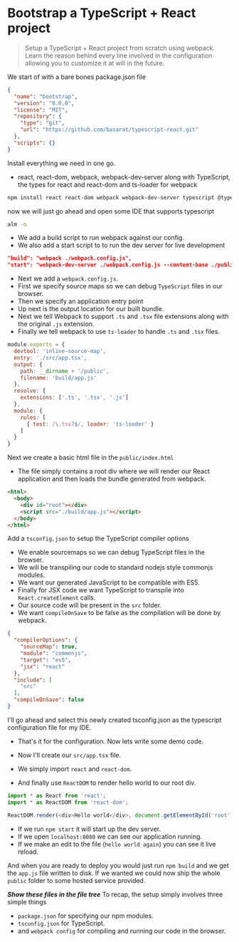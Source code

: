 # Bootstrap a TypeScript + React  project
> Setup a TypeScript + React project from scratch using webpack. Learn the reason behind every line involved in the configuration allowing you to customize it at will in the future.

We start of with a bare bones package.json file
```json
{
  "name": "bootstrap",
  "version": "0.0.0",
  "license": "MIT",
  "repository": {
    "type": "git",
    "url": "https://github.com/basarat/typescript-react.git"
  },
  "scripts": {}
}
```

Install everything we need in one go.
* react, react-dom, webpack, webpack-dev-server along with TypeScript, the types for react and react-dom and ts-loader for webpack
```bash
npm install react react-dom webpack webpack-dev-server typescript @types/react @types/react-dom ts-loader
```

now we will just go ahead and open some IDE that supports typescript

```bash
alm -o
```

* We add a build script to run webpack against our config.
* We also add a start script to to run the dev server for live development

```json
"build": "webpack ./webpack.config.js",
"start": "webpack-dev-server ./webpack.config.js --content-base ./public"
```

* Next we add a `webpack.config.js`.
* First we specify source maps so we can debug `TypeScript` files in our browser.
* Then we specify an application entry point
* Up next is the output location for our built bundle.
* Next we tell Webpack to support `.ts` and `.tsx` file extensions along with the original `.js` extension.
* Finally we tell webpack to use `ts-loader` to handle `.ts` and `.tsx` files.

```js
module.exports = {
  devtool: 'inline-source-map',
  entry: './src/app.tsx',
  output: {
    path: __dirname + '/public',
    filename: 'build/app.js'
  },
  resolve: {
    extensions: ['.ts', '.tsx', '.js']
  },
  module: {
    rules: [
      { test: /\.tsx?$/, loader: 'ts-loader' }
    ]
  }
}

```

Next we create a basic html file in the `public/index.html`
* The file simply contains a root div where we will render our React application and then loads the bundle generated from webpack.
```html
<html>
  <body>
    <div id="root"></div>
    <script src="./build/app.js"></script>
  </body>
</html>

```

Add a `tsconfig.json` to setup the TypeScript compiler options
* We enable sourcemaps so we can debug TypeScript files in the browser.
* We will be transpiling our code to standard nodejs style commonjs modules.
* We want our generated JavaScript to be compatible with ES5.
* Finally for JSX code we want TypeScript to transpile into `React.createElement` calls.
* Our source code will be present in the `src` folder.
* We want `compileOnSave` to be false as the compilation will be done by webpack.

```json
{
  "compilerOptions": {
    "sourceMap": true,
    "module": "commonjs",
    "target": "es5",
    "jsx": "react"
  },
  "include": [
    "src"
  ],
  "compileOnSave": false
}

```

I'll go ahead and select this newly created tsconfig.json as the typescript configuration file for my IDE.

* That's it for the configuration. Now lets write some demo code.

* Now I'll create our `src/app.tsx` file.
* We simply import `react` and `react-dom`.
* And finally use `ReactDOM` to render hello world to our root div.

```js
import * as React from 'react';
import * as ReactDOM from 'react-dom';

ReactDOM.render(<div>Hello world</div>, document.getElementById('root'));

```

* If we run `npm start` it will start up the dev server.
* If we open `localhost:8080` we can see our application running.
* If we make an edit to the file (`hello world again`) you can see it live reload.

And when you are ready to deploy you would just run `npm build` and we get the `app.js` file written to disk. If we wanted we could now ship the whole `public` folder to some hosted service provided.

***Show these files in the file tree***
To recap, the setup simply involves three simple things
  * `package.json` for specifying our npm modules.
  * `tsconfig.json` for TypeScript.
  * and `webpack config` for compiling and running our code in the browser.
